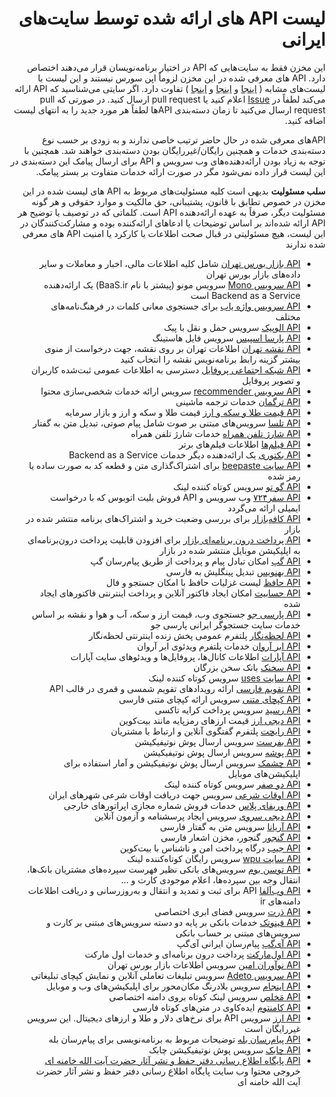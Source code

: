 <div dir="rtl">


# لیست API  های ارائه شده توسط سایت‌های ایرانی 

این مخزن فقط به سایت‌هایی که API در اختیار برنامه‌نویسان قرار می‌دهند اختصاص دارد. API های معرفی شده در این مخزن لزوماً اپن سورس نیستند و این لیست با لیست‌های مشابه 
( [اینجا](https://github.com/rastikerdar/awesome-persian) و [اینجا](https://github.com/mohebifar/made-in-iran) و [اینجا](https://github.com/fffaraz/awesome-persian) ) تفاوت دارد.
اگر سایتی می‌شناسید که API ارائه می‌کند لطفاً در [Issue](https://github.com/Hameds/APIs-made-in-Iran/issues) اعلام کنید یا pull request ارسال کنید. در صورتی که pull request ارسال می‌کنید تا زمان دسته‌بندی APIها لطفاً هر مورد جدید را به انتهای لیست اضافه کنید. 


APIهای معرفی شده در حال حاضر ترتیب خاصی ندارند و به زودی بر حسب نوع دسته‌بندی خدمات و همچنین رایگان/غیررایگان بودن دسته‌بندی خواهند شد. همچنین با توجه به زیاد بودن ارائه‌دهنده‌های وب سرویس و API برای ارسال پیامک این دسته‌بندی در این لیست قرار داده نمی‌شود مگر در صورت ارائه خدمات متفاوت بر بستر پیامک.


**سلب مسئولیت** بدیهی است کلیه مسئولیت‌های مربوط به API های لیست شده در این مخزن در خصوص تطابق با قانون، پشتیبانی، حق مالکیت و موارد حقوقی و هر گونه مسئولیت دیگر، صرفاً به عهده ارائه‌دهنده API است. کلماتی که در توصیف یا توضیح هر API ارائه شده‌اند بر اساس توضیحات یا ادعاهای ارائه‌کننده بوده و مشارکت‌کنندگان در این لیست، هیچ مسئولیتی در قبال صحت اطلاعات یا کارکرد یا امنیت API های معرفی شده ندارند


* [API بازار بورس تهران](http://db.api.mabnadp.com/) شامل کلیه اطلاعات مالی، اخبار و معاملات و سایر داده‌های بازار بورس تهران
* [API سرویس Mono](http://mono.ir) سرویس مونو (پیشتر با نام BaaS.ir) یک ارائه‌دهنده Backend as a Service است
* [API سرویس واژه یاب](https://www.vajehyab.com/api) برای جستجوی معانی کلمات در فرهنگ‌نامه‌های مختلف
* [API الوپیک](https://alopeyk.com/api) سرویس حمل و نقل با پیک
* [API پارسا اسپیس](http://api.parsaspace.com/) سرویس فایل هاستینگ
* [API نقشه تهران](http://map.tehran.ir/) اطلاعات تهران بر روی نقشه، جهت درخواست از منوی بیشتر گزینه رابط برنامه‌نویس نقشه را 
انتخاب کنید
* [API شبکه اجتماعی پروفایل](https://developers.profile.ir/) دسترسی به اطلاعات عمومی ثبت‌شده کاربران و تصویر پروفایل
* [API سرویس recommender](http://recommender.ir/) سرویس ارائه خدمات شخصی‌سازی محتوا
* [API ترگمان](http://api.targoman.com/) خدمات ترجمه ماشینی
* [API قیمت طلا و سکه و ارز](http://www.tgju.org/api) قیمت طلا و سکه و ارز و بازار سرمایه
* [API تلسا](http://telesa.ir/) سرویس‌های مبتنی بر صوت شامل پیام صوتی، تبدیل متن به گفتار
* [API شارژ تلفن همراه](http://ws.toshanet.ir/) خدمات شارژ تلفن همراه
* [API فیلم‌ها](http://moviesapi.ir/) اطلاعات فیلم‌های برتر
* [API بکتوری](https://backtory.com/) یک ارائه‌دهنده دیگر خدمات Backend as a Service
* [API سایت beepaste](https://beepaste.io/api/doc) برای اشتراک‌گذاری متن و قطعه کد به صورت ساده یا رمز شده
* [API گو تو](http://g02.ir/page/api) سرویس کوتاه کننده لینک
* [API سفر۷۲۴](https://safar724.com/post/safar724/api) وب سرویس و API فروش بلیت اتوبوس که با درخواست ایمیلی ارائه می‌گردد
* [API کافه‌بازار](http://developers.cafebazaar.ir/fa/docs/developer-api-v2-introduction/) برای بررسی وضعیت خرید و اشتراک‌های برنامه منتشر شده در بازار
* [API پرداخت درون برنامه‌ای بازار](https://cafebazaar.ir/developers/docs/iab/developer-api/?l=fa) برای افزودن قابلیت پرداخت درون‌برنامه‌ای به اپلیکیشن موبایل منتشر شده در بازار
* [API گپ](https://developer.gap.im/documents/api/) امکان تبادل پیام و پرداخت از طریق پیام‌رسان گپ
* [API بهنویس](http://behnevis.com/api.html) تبدیل پینگلیش به فارسی 
* [API حافظ](http://emrani.net/hafez/Api) لیست غزلیات حافظ با امکان جستجو و فال
* [API حسابیت](https://www.hesabit.com/docs/api/) امکان ایجاد فاکتور آنلاین و پرداخت اینترنتی فاکتورهای ایجاد شده
* [API پارسی جو](http://csi.parsijoo.ir/) جستجوی وب، قیمت ارز و سکه، آب و هوا و نقشه بر اساس خدمات سایت جستجوگر ایرانی پارسی جو
* [API لحظه‌نگار](http://docs.lahzenegar.com/api/) پلتفرم عمومی پخش زنده اینترنتی لحظه‌نگار
* [API ابر آروان](https://api.arvancloud.com/video/doc/) خدمات پلتفرم ویدئوی ابر آروان
* [API آپارات](https://www.aparat.com/api) اطلاعات کانال‌ها، پروفایل‌ها و ویدئوهای سایت آپارات
* [API سخنک](http://sokhanak.com/api/) بانک سخن بزرگان
* [API سایت uses](http://uses.ir/about-manual) سرویس کوتاه کننده لینک
* [API تقویم فارسی](https://farsicalendar.com/docs) ارائه رویدادهای تقویم شمسی و قمری در قالب API
* [API کپچای متنی](http://textcaptcha.ir/api) سرویس ارائه کپچای متنی فارسی
* [API رسید](https://resid.ir/docs/) سرویس پرداخت کرایه تاکسی
* [API دیجی ارز](https://digiarz.com/api.php) قیمت ارزهای رمزپایه مانند بیت‌کوین
* [API رایچت](https://www.raychat.io/api) پلتفرم گفتگوی آنلاین و ارتباط با مشتریان
* [API بفرست](https://bef.rest/documentation) سرویس ارسال پوش نوتیفیکیشن
* [API پوشه](http://panel.pushe.co/documentation) سرویس ارسال پوش نوتیفیکیشن
* [API چشمک](https://www.cheshmak.me/docs/stable/) سرویس ارسال پوش نوتیفیکیشن و آمار استفاده برای اپلیکیشن‌های موبایل
* [API دو صفر](https://do0.ir/pages/developer) سرویس کوتاه کننده لینک
* [API اوقات شرعی](http://prayer.aviny.com/PrayerTimes-WebService.aspx) سرویس جهت دریافت اوقات شرعی شهرهای ایران
* [API وریفای پلاس](http://verifyplus.net/documents) خدمات فروش شماره مجازی اپراتورهای خارجی
* [API دیجی سروی](http://www.digisurvey.net/apihelp) سرویس ایجاد پرسشنامه و آزمون آنلاین
* [API آریانا](http://www.farsireader.com/connection/) سرویس متن به گفتار فارسی
* [API گنجور](https://github.com/ganjoor/ganjoor-api) گنجور، مخزن اشعار فارسی
* [API جیب](https://jeeb.io/documentation) درگاه پرداخت امن و ناشناس با بیت‌کوین
* [API سایت wpu](http://www.wpu.ir/developers?l=fa) سرویس رایگان کوتاه‌کننده لینک
* [API توسن بوم](http://tosanboom.com/home/help/api-list) سرویس‌های بانکی نظیر فهرست سپرده‌های مشتریان بانک‌ها، انتقال وجه بین سپرده‌ها، اعلام موجودی کارت و ...
* [API وب‌آلفا](https://www.webalfa.net/kb/api-v2-manual) API برای ثبت و تمدید و انتقال و به‌روزرسانی و دریافت اطلاعات دامنه‌های ir
* [API ذرت](http://filecorn.api-docs.io/) سرویس فضای ابری اختصاصی
* [API فینوتک](https://api.finnotech.ir/) خدمات بانکی بر پایه دو دسته سرویس‌های مبتنی بر کارت و سرویس‌های مبتنی بر حساب بانکی
* [API آی‌گپ](https://github.com/RooyeKhat-Media/iGap-API) پیام‌رسان ایرانی آی‌گپ
* [API اول‌مارکت](http://avvalmarket.readthedocs.io/fa/latest/) پرداخت درون برنامه‌ای و خدمات اول مارکت
* [API نوآوران امین](http://www.nadpco.com/#/HelpAPI) سرویس اطلاعات بازار بورس تهران
* [API سرویس Adeto](https://adeto.ir/developers/api) سرویس تبلیغات تعاملی آنلاین و نمایش کپچای تبلیغاتی
* [API اینجام](https://injam.io/docs.html#!) سرویس بلادرنگ مکان‌محور برای اپلیکیشن‌های وب و موبایل
* [API مَخلص](http://makhlas.com/api) سرویس لینک کوتاه بروی دامنه اختصاصی
* [API کامنتوم](http://commentum.ir/) ایده‌کاوی در متن‌های کوتاه فارسی
* [API ارز](https://arzapi.com/) سرویس API برای نرخ‌های دلار و طلا و ارزهای دیجیتال. این سرویس غیررایگان است
* [API پیام‌رسان بله](https://developers.bale.ai/) توضیحات مربوط به برنامه‌نویسی برای پیام‌رسان بله
* [API چابک](https://api.doc.chabokpush.com/) سرویس پوش نوتیفیکیشن چابک
* [API پایگاه اطلاع رسانی دفتر حفظ و نشر آثار حضرت آیت الله خامنه ای ](http://farsi.khamenei.ir/help-content?id=21881) خروجی محتوا وب سایت پایگاه اطلاع رسانی دفتر حفظ و نشر آثار حضرت آیت الله خامنه ای

</div>
